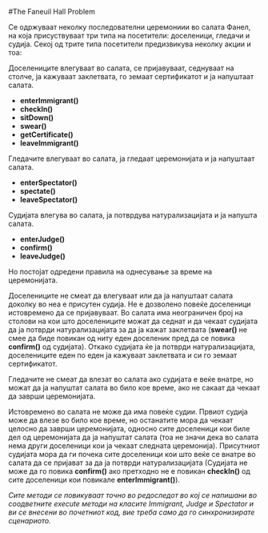 #The Faneuil Hall Problem

Се одржуваат неколку последователни церемониии во салата Фанел, на која присуствуваат три типа на посетители: доселеници, гледачи и судија. Секој од трите типа посетители предизвикува неколку акции и тоа:

Доселениците влегуваат во салата, се пријавуваат, седнуваат на столче, ја кажуваат заклетвата, го земаат сертификатот и ја напуштаат салата. 

*	**enterImmigrant()**
*	**checkIn()**
*	**sitDown()**
*	**swear()**
*	**getCertificate()**
*	**leaveImmigrant()**

Гледачите влегуваат во салата, ја гледаат церемонијата и ја напуштаат салата.

*	**enterSpectator()**
*	**spectate()**
*	**leaveSpectator()**

Судијата влегува во салата, ја потврдува натурализацијата и  ја напушта салата.

*	**enterJudge()**
*	**confirm()**
*	**leaveJudge()**

Но постојат одредени правила на однесување за време на церемонијата.

Доселениците не смеат да влегуваат или да ја напуштаат салата доколку во неа е присутен судија. Не е дозволено повеќе доселеници истовремено да се пријавуваат. Во салата има неограничен број на столови на кои што доселениците можат да седнат и да чекаат судијата да ја потврди натурализацијата за да ја кажат заклетвата (**swear()** не смее да биде повикан од ниту еден доселеник пред да се повика **confirm()** од судијата). Откако судијата ќе ја потврди натурализацијата, доселениците еден по еден ја кажуваат заклетвата и си го земаат сертификатот.

Гледачите не смеат да влезат во салата ако судијата е веќе внатре, но можат да ја напуштат салата во било кое време, ако не сакаат да чекаат да заврши церемонијата.

Истовремено во салата не може да има повеќе судии. Првиот судија може да влезе во било кое време, но останатите мора да чекаат целосно да заврши церемонијата, односно сите доселеници кои биле дел од церемонијата да ја напуштат салата (тоа не значи дека во салата нема други доселеници кои ја чекаат следната церемонија). Присутниот судијата мора да ги почека сите доселеници кои што веќе се внатре во салата да се пријават за да ја потврди натурализацијата (Судијата не може да го повика **confirm()** ако претходно не е повикан **checkIn()** од сите доселеници кои повикале **enterImmigrant()**).


*Сите методи се повикуваат точно во редоследот во кој се напишани во соодветните execute методи на класите Immigrant, Judge и Spectator и ви се внесени во почетниот код, вие треба само да го синхронизирате сценариото.*
